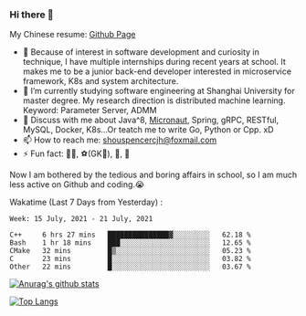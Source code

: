 ### Hi there 👋

My Chinese resume: [Github Page](https://spencercjh.github.io/resume/)

- 🔭 Because of interest in software development and curiosity in technique, I have multiple internships during recent years at school. It makes me to be a junior back-end developer interested in microservice framework, K8s and system architecture.
- 🌱 I’m currently studying software engineering at Shanghai University for master degree. My research direction is distributed machine learning. Keyword: Parameter Server, ADMM
- 💬 Discuss with me about Java^8, [Micronaut](http://micronaut.io/), Spring, gRPC, RESTful, MySQL, Docker, K8s...Or teatch me to write Go, Python or Cpp. xD
- 📫 How to reach me: shouspencercjh@foxmail.com
- ⚡ Fun fact: 🚴‍♂️, ⚽(GK🥅), 🏓, 🏸

Now I am bothered by the tedious and boring affairs in school, so I am much less active on Github and coding.😭

Wakatime (Last 7 Days from Yesterday) :

<!--START_SECTION:waka-->
```text
Week: 15 July, 2021 - 21 July, 2021

C++     6 hrs 27 mins   ███████████████▓░░░░░░░░░   62.18 % 
Bash    1 hr 18 mins    ███░░░░░░░░░░░░░░░░░░░░░░   12.65 % 
CMake   32 mins         █▒░░░░░░░░░░░░░░░░░░░░░░░   05.23 % 
C       23 mins         █░░░░░░░░░░░░░░░░░░░░░░░░   03.82 % 
Other   22 mins         █░░░░░░░░░░░░░░░░░░░░░░░░   03.67 % 
```
<!--END_SECTION:waka-->

[![Anurag's github stats](https://github-readme-stats.vercel.app/api?username=spencercjh&theme=tokyonight&show_icons=true)](https://github.com/anuraghazra/github-readme-stats)

[![Top Langs](https://github-readme-stats.vercel.app/api/top-langs/?username=spencercjh&layout=compact&theme=tokyonight)](https://github.com/anuraghazra/github-readme-stats)
